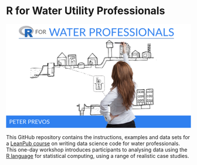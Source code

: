 # R for Water Utility Professionals

![](manuscript/resources/r4h20-logo.png)

This GitHub repository contains the instructions, examples and data sets for a [LeanPub course](https://leanpub.com/c/R4H2O) on writing data science code for water professionals. This one-day workshop introduces participants to analysing data using the [R language](https://www.r-project.org/about.html) for statistical computing, using a range of realistic case studies.

